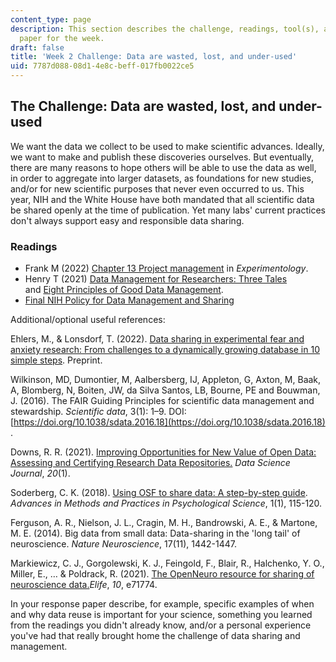 ```yaml
---
content_type: page
description: This section describes the challenge, readings, tool(s), and response
  paper for the week.
draft: false
title: 'Week 2 Challenge: Data are wasted, lost, and under-used'
uid: 7787d088-08d1-4e8c-beff-017fb0022ce5
---
```

## The Challenge: Data are wasted, lost, and under-used

We want the data we collect to be used to make scientific advances. Ideally, we want to make and publish these discoveries ourselves. But eventually, there are many reasons to hope others will be able to use the data as well, in order to aggregate into larger datasets, as foundations for new studies, and/or for new scientific purposes that never even occurred to us. This year, NIH and the White House have both mandated that all scientific data be shared openly at the time of publication. Yet many labs' current practices don't always support easy and responsible data sharing. 

### Readings

- Frank M (2022) [Chapter 13 Project management](https://experimentology.io/13-management) in *Experimentology*.
- Henry T (2021) [Data Management for Researchers: Three Tales](https://www.teaguehenry.com/strings-not-factors/2021/1/24/data-management-for-researchers-three-terrifying-tales) and [Eight Principles of Good Data Management](https://www.teaguehenry.com/strings-not-factors/2021/2/21/eight-principles-of-good-data-management).
- [Final NIH Policy for Data Management and Sharing](https://grants.nih.gov/grants/guide/notice-files/NOT-OD-21-013.html)

Additional/optional useful references:

Ehlers, M., & Lonsdorf, T. (2022). [Data sharing in experimental fear and anxiety research: From challenges to a dynamically growing database in 10 simple steps](https://psyarxiv.com/8crk3/). Preprint.

Wilkinson, MD, Dumontier, M, Aalbersberg, IJ, Appleton, G, Axton, M, Baak, A, Blomberg, N, Boiten, JW, da Silva Santos, LB, Bourne, PE and Bouwman, J. (2016). The FAIR Guiding Principles for scientific data management and stewardship. *Scientific data*, 3(1): 1–9. DOI: [https://doi.org/10.1038/sdata.2016.18](https://doi.org/10.1038/sdata.2016.18) .

Downs, R. R. (2021). [Improving Opportunities for New Value of Open Data: Assessing and Certifying Research Data Repositories.](https://datascience.codata.org/article/10.5334/dsj-2021-001/) *Data Science Journal*, *20*(1).

Soderberg, C. K. (2018). [Using OSF to share data: A step-by-step guide](https://journals.sagepub.com/doi/10.1177/2515245918757689). *Advances in Methods and Practices in Psychological Science*, 1(1), 115-120.

Ferguson, A. R., Nielson, J. L., Cragin, M. H., Bandrowski, A. E., & Martone, M. E. (2014). Big data from small data: Data-sharing in the 'long tail' of neuroscience. *Nature Neuroscience*, 17(11), 1442-1447.

Markiewicz, C. J., Gorgolewski, K. J., Feingold, F., Blair, R., Halchenko, Y. O., Miller, E., … & Poldrack, R. (2021). [The OpenNeuro resource for sharing of neuroscience data.](https://elifesciences.org/articles/71774)*Elife*, *10*, e71774.

In your response paper describe, for example, specific examples of when and why data reuse is important for your science, something you learned from the readings you didn't already know, and/or a personal experience you've had that really brought home the challenge of data sharing and management.